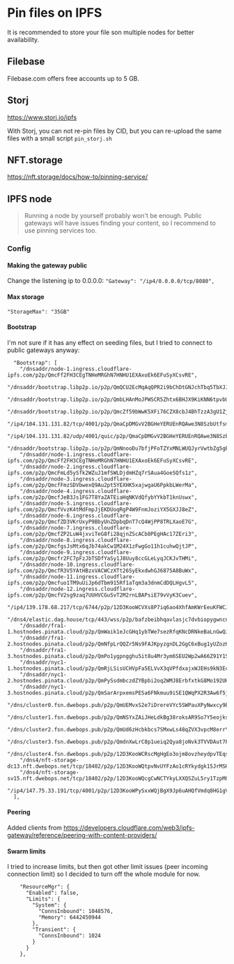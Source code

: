 # Pin files on IPFS

It is recommended to store your file son multiple nodes for better availability. 

## Filebase

Filebase.com offers free accounts up to 5 GB.

## Storj

https://www.storj.io/ipfs

With Storj, you can not re-pin files by CID, but you can re-upload the same files with a small script `pin_storj.sh`

## NFT.storage

https://nft.storage/docs/how-to/pinning-service/

## IPFS node

> Running a node by yourself probably won't be enough. Public gateways will have issues finding your content, so I recommend to use pinning services too.

### Config

#### Making the gateway public

Change the listening ip to 0.0.0.0: `"Gateway": "/ip4/0.0.0.0/tcp/8080",`

#### Max storage

`"StorageMax": "35GB"`

#### Bootstrap

I'm not sure if it has any effect on seeding files, but I tried to connect to public gateways anyway:

```
  "Bootstrap": [
    "/dnsaddr/node-1.ingress.cloudflare-ipfs.com/p2p/QmcFf2FH3CEgTNHeMRGhN7HNHU1EXAxoEk6EFuSyXCsvRE",
    "/dnsaddr/bootstrap.libp2p.io/p2p/QmQCU2EcMqAqQPR2i9bChDtGNJchTbq5TbXJJ16u19uLTa",
    "/dnsaddr/bootstrap.libp2p.io/p2p/QmbLHAnMoJPWSCR5Zhtx6BHJX9KiKNN6tpvbUcqanj75Nb",
    "/dnsaddr/bootstrap.libp2p.io/p2p/QmcZf59bWwK5XFi76CZX8cbJ4BhTzzA3gU1ZjYZcYW3dwt",
    "/ip4/104.131.131.82/tcp/4001/p2p/QmaCpDMGvV2BGHeYERUEnRQAwe3N8SzbUtfsmvsqQLuvuJ",
    "/ip4/104.131.131.82/udp/4001/quic/p2p/QmaCpDMGvV2BGHeYERUEnRQAwe3N8SzbUtfsmvsqQLuvuJ",
    "/dnsaddr/bootstrap.libp2p.io/p2p/QmNnooDu7bfjPFoTZYxMNLWUQJyrVwtbZg5gBMjTezGAJN",
    "/dnsaddr/node-1.ingress.cloudflare-ipfs.com/p2p/QmcFf2FH3CEgTNHeMRGhN7HNHU1EXAxoEk6EFuSyXCsvRE",
    "/dnsaddr/node-2.ingress.cloudflare-ipfs.com/p2p/QmcFmLd5ySfk2WZuJ1mfSWLDjdmHZq7rSAua4GoeSQfs1z",
    "/dnsaddr/node-3.ingress.cloudflare-ipfs.com/p2p/QmcfFmzSDVbwexQ9Au2pt5YEXHK5xajwgaU6PpkbLWerMa",
    "/dnsaddr/node-4.ingress.cloudflare-ipfs.com/p2p/QmcfJeB3Js1FG7T8YaZATEiaHqNKVdQfybYYkbT1knUswx",
    "/dnsaddr/node-5.ingress.cloudflare-ipfs.com/p2p/QmcfVvzK4tMdFmpJjEKDUoqRgP4W9FnmJoziYX5GXJJ8eZ",
    "/dnsaddr/node-6.ingress.cloudflare-ipfs.com/p2p/QmcfZD3VKrUxyP9BbyUnZDpbqDnT7cQ4WjPP8TRLXaoE7G",
    "/dnsaddr/node-7.ingress.cloudflare-ipfs.com/p2p/QmcfZP2LuW4jxviTeG8fi28qjnZScACb8PEgHAc17ZEri3",
    "/dnsaddr/node-8.ingress.cloudflare-ipfs.com/p2p/QmcfgsJsMtx6qJb74akCw1M24X1zFwgGo11h1cuhwQjtJP",
    "/dnsaddr/node-9.ingress.cloudflare-ipfs.com/p2p/Qmcfr2FC7pFzJbTSDfYaSy1J8Uuy8ccGLeLyqJCKJvTHMi",
    "/dnsaddr/node-10.ingress.cloudflare-ipfs.com/p2p/QmcfR3V5YAtHBzxVACWCzXTt26SyEkxdwhGJ6875A8BuWx",
    "/dnsaddr/node-11.ingress.cloudflare-ipfs.com/p2p/Qmcfuo1TM9uUiJp6dTbm915Rf1aTqm3a3dnmCdDQLHgvL5",
    "/dnsaddr/node-12.ingress.cloudflare-ipfs.com/p2p/QmcfV2sg9zaq7UUHVCGuSvT2M2rnLBAPsiE79vVyK3Cuev",
    "/ip4/139.178.68.217/tcp/6744/p2p/12D3KooWCVXs8P7iq6ao4XhfAmKWrEeuKFWCJgqe9jGDMTqHYBjw",
    "/dns4/elastic.dag.house/tcp/443/wss/p2p/bafzbeibhqavlasjc7dvbiopygwncnrtvjd2xmryk5laib7zyjor6kf3avm",
    "/dnsaddr/fra1-1.hostnodes.pinata.cloud/p2p/QmWaik1eJcGHq1ybTWe7sezRfqKNcDRNkeBaLnGwQJz1Cj",
    "/dnsaddr/fra1-2.hostnodes.pinata.cloud/p2p/QmNfpLrQQZr5Ns9FAJKpyzgnDL2GgC6xBug1yUZozKFgu4",
    "/dnsaddr/fra1-3.hostnodes.pinata.cloud/p2p/QmPo1ygpngghu5it8u4Mr3ym6SEU2Wp2wA66Z91Y1S1g29",
    "/dnsaddr/nyc1-1.hostnodes.pinata.cloud/p2p/QmRjLSisUCHVpFa5ELVvX3qVPfdxajxWJEHs9kN3EcxAW6",
    "/dnsaddr/nyc1-2.hostnodes.pinata.cloud/p2p/QmPySsdmbczdZYBpbi2oq2WMJ8ErbfxtkG8Mo192UHkfGP",
    "/dnsaddr/nyc1-3.hostnodes.pinata.cloud/p2p/QmSarArpxemsPESa6FNkmuu9iSE1QWqPX2R3Aw6f5jq4D5",
    "/dns/cluster0.fsn.dwebops.pub/p2p/QmUEMvxS2e7iDrereVYc5SWPauXPyNwxcy9BXZrC1QTcHE",
    "/dns/cluster1.fsn.dwebops.pub/p2p/QmNSYxZAiJHeLdkBg38roksAR9So7Y5eojks1yjEcUtZ7i",
    "/dns/cluster2.fsn.dwebops.pub/p2p/QmUd6zHcbkbcs7SMxwLs48qZVX3vpcM8errYS7xEczwRMA",
    "/dns/cluster3.fsn.dwebops.pub/p2p/QmdnXwLrC8p1ueiq2Qya8joNvk3TVVDAut7PrikmZwubtR",
    "/dns/cluster4.fsn.dwebops.pub/p2p/12D3KooWCRscMgHgEo3ojm8ovzheydpvTEqsDtq7Vby38cMHrYjt",
    "/dns4/nft-storage-dc13.nft.dwebops.net/tcp/18402/p2p/12D3KooWQtpvNvUYFzAo1cRYkydgk15JrMSHp6B6oujqgYSnvsVm",
    "/dns4/nft-storage-sv15.nft.dwebops.net/tcp/18402/p2p/12D3KooWQcgCwNCTYkyLXXQSZuL5ry1TzpM8PRe9dKddfsk1BxXZ",
    "/ip4/147.75.33.191/tcp/4001/p2p/12D3KooWPySxxWQjBgX9Jp6uAHQfVmdq8HG1gVvS1fRawHNSrmqW"
  ],
  ```

#### Peering

Added clients from https://developers.cloudflare.com/web3/ipfs-gateway/reference/peering-with-content-providers/

#### Swarm limits

I tried to increase limits, but then got other limit issues (peer incoming connection limit) so I decided to turn off the whole module for now.

```
    "ResourceMgr": {
      "Enabled": false,
      "Limits": {
        "System": {
          "ConnsInbound": 1048576,
          "Memory": 6442450944
        },
        "Transient": {
          "ConnsInbound": 1024
        }
      }
    },
```